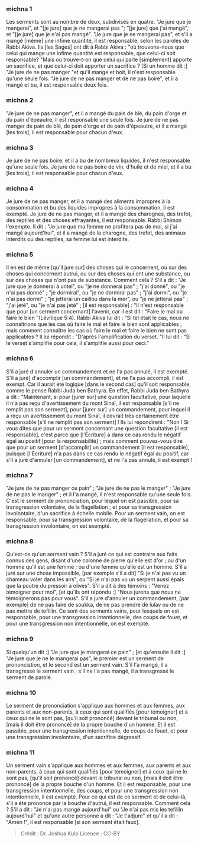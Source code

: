 
### michna 1
Les serments sont au nombre de deux, subdivisés en quatre. "Je jure que je mangerai", et "[je jure] que je ne mangerai pas "; "[je jure] que j'ai mangé", et "[je jure] que je n'ai pas mangé". "Je jure que je ne mangerai pas", et s'il a mangé [même] une infime quantité, il est responsable, selon les paroles de Rabbi Akiva. Ils [les Sages] ont dit à Rabbi Akiva :  "où trouvons-nous que celui qui mange une infime quantité est responsable, que celui-ci soit responsable?  "Mais où trouve-t-on que celui qui parle [simplement] apporte un sacrifice, et que celui-ci doit apporter un sacrifice ? [Si un homme dit :] "Je jure de ne pas manger "et qu'il mange et boit, il n'est responsable qu'une seule fois. "Je jure de ne pas manger et de ne pas boire", et il a mangé et bu, il est responsable deux fois.

### michna 2
"Je jure de ne pas manger", et il a mangé du pain de blé, du pain d'orge et du pain d'épeautre, il est responsable une seule fois. Je jure de ne pas manger de pain de blé, de pain d'orge et de pain d'épeautre, et il a mangé [les trois], il est responsable pour chacun d'eux.

### michna 3
Je jure de ne pas boire, et il a bu de nombreux liquides, il n'est responsable qu'une seule fois. Je jure de ne pas boire de vin, d'huile et de miel, et il a bu [les trois], il est responsable pour chacun d'eux.

### michna 4
Je jure de ne pas manger, et il a mangé des aliments impropres à la consommation et bu des liquides impropres à la consommation, il est exempté. Je jure de ne pas manger, et il a mangé des charognes, des trefot, des reptiles et des choses effrayantes, il est responsable. Rabbi Shimon l'exempte. Il dit : "Je jure que ma femme ne profitera pas de moi, si j'ai mangé aujourd'hui", et il a mangé de la charogne, des trefot, des animaux interdits ou des reptiles, sa femme lui est interdite.

### michna 5
Il en est de même [qu'il jure sur] des choses qui le concernent, ou sur des choses qui concernent autrui, ou sur des choses qui ont une substance, ou sur des choses qui n'ont pas de substance. Comment cela ? S'il a dit : "Je jure que je donnerai à untel", ou "je ne donnerai pas" ; "j'ai donné", ou "je n'ai pas donné" ; "je dormirai", ou "je ne dormirai pas" ; "j'ai dormi", ou "je n'ai pas dormi" ; "je jetterai un caillou dans la mer", ou "je ne jetterai pas" ; "j'ai jeté", ou "je n'ai pas jeté" ; [il est responsable] :  "Il n'est responsable que pour [un serment concernant] l'avenir, car il est dit : "Faire le mal ou faire le bien "(Lévitique 5:4). Rabbi Akiva lui dit :  "Si tel était le cas, nous ne connaîtrions que les cas où faire le mal et faire le bien sont applicables ; mais comment connaître les cas où faire le mal et faire le bien ne sont pas applicables ? Il lui répondit :  "D'après l'amplification du verset. "Il lui dit : "Si le verset s'amplifie pour cela, il s'amplifie aussi pour ceci."

### michna 6
S'il a juré d'annuler un commandement et ne l'a pas annulé, il est exempté. S'il a juré] d'accomplir [un commandement], et ne l'a pas accompli, il est exempt. Car il aurait été logique [dans le second cas] qu'il soit responsable, comme le pense Rabbi Juda ben Bathyra. En effet, Rabbi Juda ben Bathyra a dit : "Maintenant, si pour [jurer sur] une question facultative, pour laquelle il n'a pas reçu d'avertissement du mont Sinaï, il est responsable [s'il ne remplit pas son serment], pour [jurer sur] un commandement, pour lequel il a reçu un avertissement du mont Sinaï, il devrait très certainement être responsable [s'il ne remplit pas son serment] ! Ils lui répondirent :  "Non ! Si vous dites que pour un serment concernant une question facultative [il est responsable], c'est parce que [l'Écriture] a dans ce cas rendu le négatif égal au positif [pour la responsabilité] ; mais comment pouvez-vous dire que pour un serment [d'accomplir] un commandement [il est responsable], puisque [l'Écriture] n'a pas dans ce cas rendu le négatif égal au positif, car s'il a juré d'annuler [un commandement], et ne l'a pas annulé, il est exempt !

### michna 7
"Je jure de ne pas manger ce pain" ; "Je jure de ne pas le manger" ; "Je jure de ne pas le manger" ; et il l'a mangé, il n'est responsable qu'une seule fois. C'est le serment de prononciation, pour lequel on est passible, pour sa transgression volontaire, de la flagellation ; et pour sa transgression involontaire, d'un sacrifice à échelle mobile. Pour un serment vain, on est responsable, pour sa transgression volontaire, de la flagellation, et pour sa transgression involontaire, on est exempté.

### michna 8
Qu'est-ce qu'un serment vain ? S'il a juré ce qui est contraire aux faits connus des gens, disant d'une colonne de pierre qu'elle est d'or ; ou d'un homme qu'il est une femme ; ou d'une femme qu'elle est un homme. S'il a juré sur une chose impossible, [par exemple s'il a dit] "Si je n'ai pas vu un chameau voler dans les airs", ou "Si je n'ai pas vu un serpent aussi épais que la poutre du pressoir à olives". S'il a dit à des témoins : "Venez témoigner pour moi", [et qu'ils ont répondu :] "Nous jurons que nous ne témoignerons pas pour vous". S'il a juré d'annuler un commandement, [par exemple] de ne pas faire de soukka, de ne pas prendre de lulav ou de ne pas mettre de tefillin. Ce sont des serments vains, pour lesquels on est responsable, pour une transgression intentionnelle, des coups de fouet, et pour une transgression non intentionnelle, on est exempté.

### michna 9
Si quelqu'un dit :] "Je jure que je mangerai ce pain" ; [et qu'ensuite il dit :] "Je jure que je ne le mangerai pas", le premier est un serment de prononciation, et le second est un serment vain. S'il l'a mangé, il a transgressé le serment vain ; s'il ne l'a pas mangé, il a transgressé le serment de parole.

### michna 10
Le serment de prononciation s'applique aux hommes et aux femmes, aux parents et aux non-parents, à ceux qui sont qualifiés [pour témoigner] et à ceux qui ne le sont pas, [qu'il soit prononcé] devant le tribunal ou non, [mais il doit être prononcé] de la propre bouche d'un homme. Et il est passible, pour une transgression intentionnelle, de coups de fouet, et pour une transgression involontaire, d'un sacrifice dégressif.

### michna 11
Un serment vain s'applique aux hommes et aux femmes, aux parents et aux non-parents, à ceux qui sont qualifiés [pour témoigner] et à ceux qui ne le sont pas, [qu'il soit prononcé] devant le tribunal ou non, [mais il doit être prononcé] de la propre bouche d'un homme. Et il est responsable, pour une transgression intentionnelle, des coups, et pour une transgression non intentionnelle, il est exempté. Pour ce qui est de ce serment et de celui-là, s'il a été prononcé par la bouche d'autrui, il est responsable. Comment cela ? S'il a dit : "Je n'ai pas mangé aujourd'hui" ou "Je n'ai pas mis les tefillin aujourd'hui" et qu'une autre personne a dit : "Je t'adjure" et qu'il a dit : "Amen !", il est responsable [si son serment était faux].

>Crédit : Dr. Joshua Kulp
>Licence : CC-BY